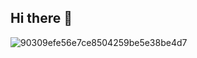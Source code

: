 ##

## Hi there 👋

![90309efe56e7ce8504259be5e38be4d7](https://github.com/user-attachments/assets/9b87ab38-3692-4b3a-a8e0-f188bc1dca63)

<!--
**orpa-mubikayi-nintex/orpa-mubikayi-nintex** is a ✨ _special_ ✨ repository because its `README.md` (this file) appears on your GitHub profile.

Here are some ideas to get you started:

- 🔭 I’m currently working on ...
- 🌱 I’m currently learning ...
- 👯 I’m looking to collaborate on ...
- 🤔 I’m looking for help with ...
- 💬 Ask me about ...
- 📫 How to reach me: ...
- 😄 Pronouns: ...
- ⚡ Fun fact: ...
-->
